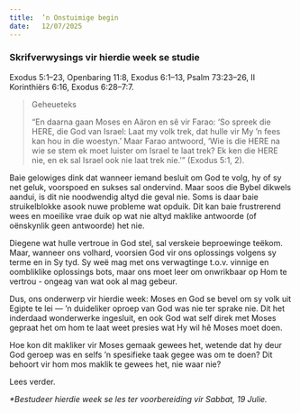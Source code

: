 ```yaml
---
title:  ’n Onstuimige begin
date:   12/07/2025
---
```


### Skrifverwysings vir hierdie week se studie

Exodus 5:1–23, Openbaring 11:8, Exodus 6:1–13, Psalm 73:23–26, II Korinthiërs 6:16, Exodus 6:28–7:7.

> <p>Geheueteks</p>
> “En daarna gaan Moses en Aäron en sê vir Farao: ‘So spreek die HERE, die God van Israel:  Laat my volk trek, dat hulle vir My ’n fees kan hou in die woestyn.’ Maar Farao antwoord, ‘Wie is die HERE na wie se stem ek moet luister om Israel te laat trek?  Ek ken die HERE nie, en ek sal Israel ook nie laat trek nie.’” (Exodus 5:1, 2).

Baie gelowiges dink dat wanneer iemand besluit om God te volg, hy of sy net geluk, voorspoed en sukses sal ondervind. Maar soos die Bybel dikwels aandui, is dit nie noodwendig altyd die geval nie. Soms is daar baie struikelblokke asook nuwe probleme wat opduik.  Dit kan baie frustrerend wees en moeilike vrae duik op wat nie altyd maklike antwoorde (of oënskynlik geen antwoorde) het nie.

Diegene wat hulle vertroue in God stel, sal verskeie beproewinge teëkom. Maar, wanneer ons volhard, voorsien God vir ons oplossings volgens sy terme en in Sy tyd. Sy weë mag met ons verwagtinge t.o.v. vinnige en oombliklike oplossings bots, maar ons moet leer om onwrikbaar op Hom te vertrou - ongeag van wat ook al mag gebeur.

Dus, ons onderwerp vir hierdie week:  Moses en God se bevel om sy volk uit Egipte te lei — ’n duideliker oproep van God was nie ter sprake nie. Dit het inderdaad wonderwerke ingesluit, en ook God wat self direk met Moses gepraat het om hom te laat weet presies wat Hy wil hê Moses moet doen.

Hoe kon dit makliker vir Moses gemaak gewees het, wetende dat hy deur God geroep was en selfs ’n spesifieke taak gegee was om te doen? Dit behoort vir hom mos maklik te gewees het, nie waar nie?

Lees verder.

_*Bestudeer hierdie week se les ter voorbereiding vir Sabbat, 19 Julie._